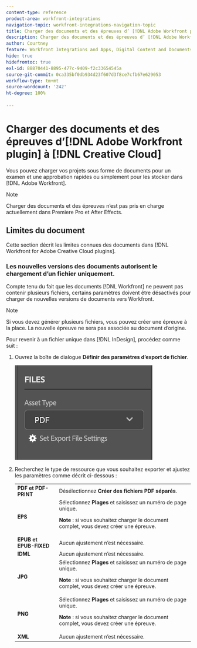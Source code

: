 ```yaml
---
content-type: reference
product-area: workfront-integrations
navigation-topic: workfront-integrations-navigation-topic
title: Charger des documents et des épreuves d’ [!DNL Adobe Workfront plugin]  à  [!DNL Creative Cloud]
description: Charger des documents et des épreuves d’ [!DNL Adobe Workfront plugin]  à  [!DNL Creative Cloud]
author: Courtney
feature: Workfront Integrations and Apps, Digital Content and Documents
hide: true
hidefromtoc: true
exl-id: 88870441-8895-477c-9409-f2c33654545a
source-git-commit: 0ca335bf0db934d23f607d3f8ce7cfb67e629053
workflow-type: tm+mt
source-wordcount: '242'
ht-degree: 100%

---
```


# Charger des documents et des épreuves d’[!DNL Adobe Workfront plugin] à [!DNL Creative Cloud]

Vous pouvez charger vos projets sous forme de documents pour un examen et une approbation rapides ou simplement pour les stocker dans [!DNL Adobe Workfront].

>[!NOTE]
>
>Charger des documents et des épreuves n’est pas pris en charge actuellement dans Premiere Pro et After Effects.


## Limites du document

Cette section décrit les limites connues des documents dans [!DNL Workfront for Adobe Creative Cloud plugins].

### Les nouvelles versions des documents autorisent le chargement d’un fichier uniquement.

Compte tenu du fait que les documents [!DNL Workfront] ne peuvent pas contenir plusieurs fichiers, certains paramètres doivent être désactivés pour charger de nouvelles versions de documents vers Workfront.

>[!NOTE]
>
>Si vous devez générer plusieurs fichiers, vous pouvez créer une épreuve à la place. La nouvelle épreuve ne sera pas associée au document d’origine.



Pour revenir à un fichier unique dans [!DNL InDesign], procédez comme suit :

1. Ouvrez la boîte de dialogue **Définir des paramètres d’export de fichier**.

   ![](assets/file-export-settings.png)

1. Recherchez le type de ressource que vous souhaitez exporter et ajustez les paramètres comme décrit ci-dessous :

   <table>
    <tr>
    <td><strong>PDF et PDF-PRINT</strong>
    </td>
    <td>Désélectionnez <strong>Créer des fichiers PDF séparés</strong>.
    </td>
    </tr>
    <tr>
    <td><strong>EPS</strong>
    </td>
    <td>Sélectionnez <strong>Plages</strong> et saisissez un numéro de page unique. 
    <p>
    <strong>Note</strong> : si vous souhaitez charger le document complet, vous devez créer une épreuve. 
    </td>
    </tr>
    <tr>
    <td><strong>EPUB et EPUB-FIXED</strong>
    </td>
    <td>Aucun ajustement n’est nécessaire.
    </td>
    </tr>
    <tr>
    <td><strong>IDML</strong>
    </td>
    <td>Aucun ajustement n’est nécessaire.
    </td>
    </tr>
    <tr>
    <td><strong>JPG</strong>
    </td>
    <td>Sélectionnez <strong>Plages</strong> et saisissez un numéro de page unique. 
    <p>
    <strong>Note</strong> : si vous souhaitez charger le document complet, vous devez créer une épreuve. 
    </td>
    </tr>
    <tr>
    <td><strong>PNG</strong>
    </td>
    <td>Sélectionnez <strong>Plages</strong> et saisissez un numéro de page unique. 
    <p>
    <strong>Note</strong> : si vous souhaitez charger le document complet, vous devez créer une épreuve. 
    </td>
    </tr>
    <tr>
    <td><strong>XML</strong>
    </td>
    <td>Aucun ajustement n’est nécessaire. 
    </td>
    </tr>
    </table>
